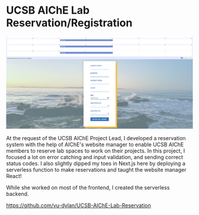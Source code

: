 # UCSB AIChE Lab Reservation/Registration

![Picture of the AIChE Lab Reservation interface](/projects/web-development/lab-reservation/lab-reservation.png)

At the request of the UCSB AIChE Project Lead, I developed a reservation system with the help of AIChE's website manager to enable UCSB AIChE members to reserve lab spaces to work on their projects. In this project, I focused a lot on error catching and input validation, and sending correct status codes. I also slightly dipped my toes in Next.js here by deploying a serverless function to make reservations and taught the website manager React!

While she worked on most of the frontend, I created the serverless backend.

https://github.com/vu-dylan/UCSB-AIChE-Lab-Reservation

